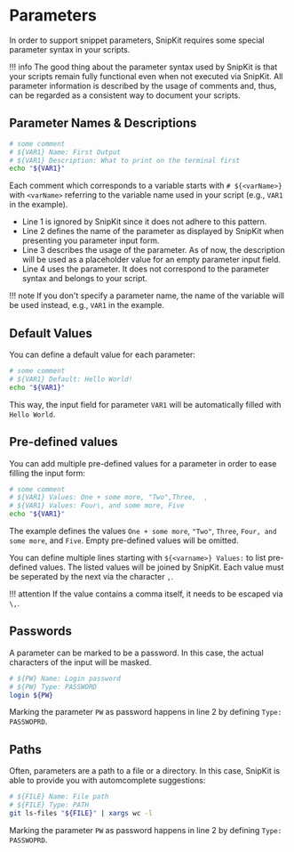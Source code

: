 # Parameters

In order to support snippet parameters, SnipKit requires some special parameter syntax in your scripts.

!!! info 
    The good thing about the parameter syntax used by SnipKit is that your scripts remain fully functional even when not
    executed via SnipKit. All parameter information is described by the usage of comments and, thus, can be regarded as a
    consistent way to document your scripts.

## Parameter Names & Descriptions

```sh linenums="1" title="Example snippet"
# some comment
# ${VAR1} Name: First Output
# ${VAR1} Description: What to print on the terminal first
echo "${VAR1}"
```

Each comment which corresponds to a variable starts with `# ${<varName>}` with `<varName>` referring to the variable name
used in your script (e.g., `VAR1` in the example).

- Line 1 is ignored by SnipKit since it does not adhere to this pattern.
- Line 2 defines the name of the parameter as displayed by SnipKit when presenting you parameter input form.
- Line 3 describes the usage of the parameter. As of now, the description will be used as a placeholder value for an empty
  parameter input field.
- Line 4 uses the parameter. It does not correspond to the parameter syntax and belongs to your script.

!!! note 
    If you don't specify a parameter name, the name of the variable will be used instead, e.g., `VAR1` in the example.

## Default Values

You can define a default value for each parameter:

```sh linenums="1" title="Example snippet with a parameter default value"
# some comment
# ${VAR1} Default: Hello World!
echo "${VAR1}"
```

This way, the input field for parameter `VAR1` will be automatically filled with `Hello World`.

## Pre-defined values

You can add multiple pre-defined values for a parameter in order to ease filling the input form:

```sh linenums="1" title="Example snippet with pre-defined values for a parameter"
# some comment
# ${VAR1} Values: One + some more, "Two",Three,  ,
# ${VAR1} Values: Four\, and some more, Five
echo "${VAR1}"
```

The example defines the values `One + some more`, `"Two"`, `Three`, `Four, and some more`, and `Five`. Empty pre-defined
values will be omitted.

You can define multiple lines starting with `${<varname>} Values:` to list pre-defined values. The listed values will be
joined by SnipKit. Each value must be seperated by the next via the character `,`.

!!! attention 
    If the value contains a comma itself, it needs to be escaped via `\,`.

## Passwords

A parameter can be marked to be a password. In this case, the actual characters of the input will be masked.

```sh linenums="1" title="Example snippet with a PASSWORD parameter"
# ${PW} Name: Login password
# ${PW} Type: PASSWORD
login ${PW}
```

Marking the parameter `PW` as password happens in line 2 by defining `Type: PASSWOPRD`.

## Paths

Often, parameters are a path to a file or a directory. In this case, SnipKit is able to provide you with automcomplete
suggestions:

```sh linenums="1" title="Example snippet with a PATH parameters"
# ${FILE} Name: File path
# ${FILE} Type: PATH
git ls-files "${FILE}" | xargs wc -l
```

Marking the parameter `PW` as password happens in line 2 by defining `Type: PASSWOPRD`.

